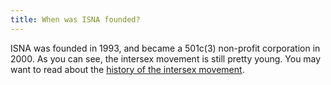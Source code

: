 ```yaml
---
title: When was ISNA founded?
---
```


<span class="caps">ISNA</span> was founded in 1993, and became a 501c(3) non-profit corporation in 2000. As you can see, the intersex movement is still pretty young. You may want to read about the [history of the intersex movement][1].

 [1]: /faq/history
